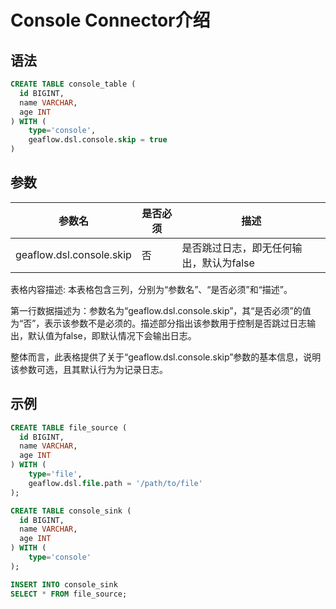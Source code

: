 # Console Connector介绍

## 语法

```sql
CREATE TABLE console_table (
  id BIGINT,
  name VARCHAR,
  age INT
) WITH (
	type='console',
    geaflow.dsl.console.skip = true
)
```
## 参数

| 参数名 | 是否必须 | 描述                     |
| -------- | -------- |------------------------|
| geaflow.dsl.console.skip     | 否     | 是否跳过日志，即无任何输出，默认为false |
表格内容描述: 本表格包含三列，分别为“参数名”、“是否必须”和“描述”。 

第一行数据描述为：参数名为“geaflow.dsl.console.skip”，其“是否必须”的值为“否”，表示该参数不是必须的。描述部分指出该参数用于控制是否跳过日志输出，默认值为false，即默认情况下会输出日志。

整体而言，此表格提供了关于“geaflow.dsl.console.skip”参数的基本信息，说明该参数可选，且其默认行为为记录日志。

## 示例

```sql
CREATE TABLE file_source (
  id BIGINT,
  name VARCHAR,
  age INT
) WITH (
	type='file',
    geaflow.dsl.file.path = '/path/to/file'
);

CREATE TABLE console_sink (
  id BIGINT,
  name VARCHAR,
  age INT
) WITH (
	type='console'
);

INSERT INTO console_sink
SELECT * FROM file_source;
```